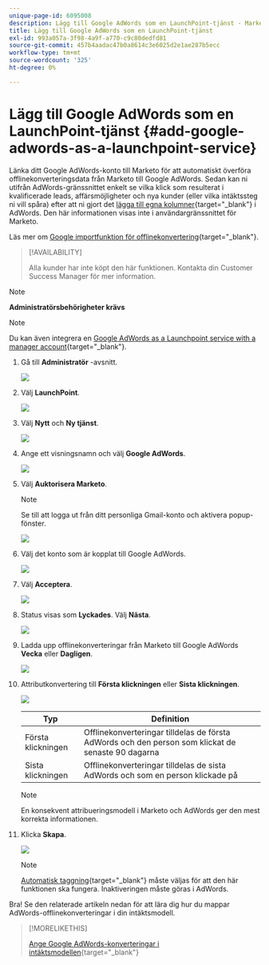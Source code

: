 ```yaml
---
unique-page-id: 6095008
description: Lägg till Google AdWords som en LaunchPoint-tjänst - Marketo Docs - Produktdokumentation
title: Lägg till Google AdWords som en LaunchPoint-tjänst
exl-id: 993a057a-3f98-4a9f-a770-c9c80dedfd81
source-git-commit: 457b4aadac47b0a8614c3e6025d2e1ae287b5ecc
workflow-type: tm+mt
source-wordcount: '325'
ht-degree: 0%

---
```


# Lägg till Google AdWords som en LaunchPoint-tjänst {#add-google-adwords-as-a-launchpoint-service}

Länka ditt Google AdWords-konto till Marketo för att automatiskt överföra offlinekonverteringsdata från Marketo till Google AdWords. Sedan kan ni utifrån AdWords-gränssnittet enkelt se vilka klick som resulterat i kvalificerade leads, affärsmöjligheter och nya kunder (eller vilka intäktssteg ni vill spåra) efter att ni gjort det [lägga till egna kolumner](https://support.google.com/adwords/answer/3073556){target=&quot;_blank&quot;} i AdWords. Den här informationen visas inte i användargränssnittet för Marketo.

Läs mer om [Google importfunktion för offlinekonvertering](https://support.google.com/adwords/answer/2998031?hl=en){target=&quot;_blank&quot;}.

>[!AVAILABILITY]
>
>Alla kunder har inte köpt den här funktionen. Kontakta din Customer Success Manager för mer information.

>[!NOTE]
>
>**Administratörsbehörigheter krävs**

>[!NOTE]
>
>Du kan även integrera en [Google AdWords as a Launchpoint service with a manager account](/help/marketo/product-docs/administration/additional-integrations/add-google-adwords-as-a-launchpoint-service-with-a-manager-account.md){target=&quot;_blank&quot;}.

1. Gå till **Administratör** -avsnitt.

   ![](assets/add-google-adwords-as-a-launchpoint-service-1.png)

1. Välj **LaunchPoint**.

   ![](assets/add-google-adwords-as-a-launchpoint-service-2.png)

1. Välj **Nytt** och **Ny tjänst**.

   ![](assets/add-google-adwords-as-a-launchpoint-service-3.png)

1. Ange ett visningsnamn och välj **Google AdWords**.

   ![](assets/add-google-adwords-as-a-launchpoint-service-4.png)

1. Välj **Auktorisera Marketo**.

   >[!NOTE]
   >
   >Se till att logga ut från ditt personliga Gmail-konto och aktivera popup-fönster.

   ![](assets/add-google-adwords-as-a-launchpoint-service-5.png)

1. Välj det konto som är kopplat till Google AdWords.

   ![](assets/add-google-adwords-as-a-launchpoint-service-6.png)

1. Välj **Acceptera**.

   ![](assets/add-google-adwords-as-a-launchpoint-service-7.png)

1. Status visas som **Lyckades**. Välj **Nästa**.

   ![](assets/add-google-adwords-as-a-launchpoint-service-8.png)

1. Ladda upp offlinekonverteringar från Marketo till Google AdWords **Vecka** eller **Dagligen**.

   ![](assets/add-google-adwords-as-a-launchpoint-service-9.png)

1. Attributkonvertering till **Första klickningen** eller **Sista klickningen**.

   ![](assets/add-google-adwords-as-a-launchpoint-service-10.png)

   | Typ | Definition |
   |---|---|
   | Första klickningen | Offlinekonverteringar tilldelas de första AdWords och den person som klickat de senaste 90 dagarna |
   | Sista klickningen | Offlinekonverteringar tilldelas de sista AdWords och som en person klickade på |

   >[!NOTE]
   >
   >En konsekvent attribueringsmodell i Marketo och AdWords ger den mest korrekta informationen.

1. Klicka **Skapa**.

   ![](assets/add-google-adwords-as-a-launchpoint-service-11.png)

   >[!NOTE]
   >
   >[Automatisk taggning](https://support.google.com/adwords/answer/1752125?hl=en){target=&quot;_blank&quot;} måste väljas för att den här funktionen ska fungera. Inaktiveringen måste göras i AdWords.

Bra! Se den relaterade artikeln nedan för att lära dig hur du mappar AdWords-offlinekonverteringar i din intäktsmodell.

>[!MORELIKETHIS]
>
>[Ange Google AdWords-konverteringar i intäktsmodellen](/help/marketo/product-docs/reporting/revenue-cycle-analytics/revenue-cycle-models/set-google-adwords-conversions-in-the-revenue-model.md){target=&quot;_blank&quot;}
